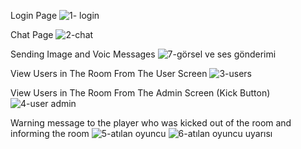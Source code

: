 Login Page
![1- login](https://github.com/user-attachments/assets/552d1b53-fd09-48c9-8275-51a4bb85bdfb)

Chat Page
![2-chat](https://github.com/user-attachments/assets/dd6f4073-a3bd-4546-a96a-f9001bc3dadb)

Sending Image and Voic Messages
![7-görsel ve ses gönderimi](https://github.com/user-attachments/assets/488b8a8c-2bf5-4340-997d-a2c8b01ad051)

View Users in The Room From The User Screen
![3-users](https://github.com/user-attachments/assets/c3d824f6-8561-4779-99f7-a0036d035612)

View Users in The Room From The Admin Screen (Kick Button)
![4-user admin](https://github.com/user-attachments/assets/75752cba-1738-47a4-ab78-57c710c992ca)

Warning message to the player who was kicked out of the room and informing the room
![5-atılan oyuncu](https://github.com/user-attachments/assets/1291873b-203d-4a0d-b110-767b387a9481)
![6-atılan oyuncu uyarısı](https://github.com/user-attachments/assets/e3e9e690-2f84-4353-826d-dd1ce01c173e)

